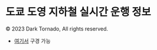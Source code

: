 # 도쿄 도영 지하철 실시간 운행 정보
© 2023 Dark Tornado, All rights reserved.

- [여기서](https://darktornado.github.io/toei/) 구경 가능
